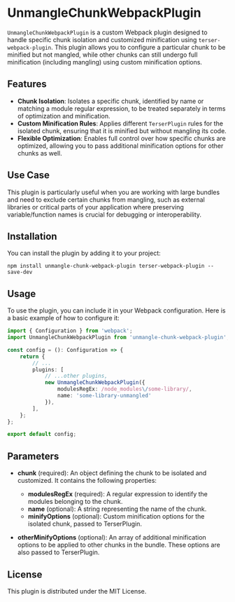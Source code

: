 # UnmangleChunkWebpackPlugin

`UnmangleChunkWebpackPlugin` is a custom Webpack plugin designed to handle specific chunk isolation and customized minification using `terser-webpack-plugin`. This plugin allows you to configure a particular chunk to be minified but not mangled, while other chunks can still undergo full minification (including mangling) using custom minification options.

## Features

- **Chunk Isolation**: Isolates a specific chunk, identified by name or matching a module regular expression, to be treated separately in terms of optimization and minification.
- **Custom Minification Rules**: Applies different `TerserPlugin` rules for the isolated chunk, ensuring that it is minified but without mangling its code.
- **Flexible Optimization**: Enables full control over how specific chunks are optimized, allowing you to pass additional minification options for other chunks as well.

## Use Case

This plugin is particularly useful when you are working with large bundles and need to exclude certain chunks from mangling, such as external libraries or critical parts of your application where preserving variable/function names is crucial for debugging or interoperability.

## Installation

You can install the plugin by adding it to your project:

```npm
npm install unmangle-chunk-webpack-plugin terser-webpack-plugin --save-dev
```

## Usage
To use the plugin, you can include it in your Webpack configuration. Here is a basic example of how to configure it:

```ts
import { Configuration } from 'webpack';
import UnmangleChunkWebpackPlugin from 'unmangle-chunk-webpack-plugin';

const config = (): Configuration => {
    return {
        // ...
        plugins: [
            // ...other plugins,
            new UnmangleChunkWebpackPlugin({
                modulesRegEx: /node_modules\/some-library/,
                name: 'some-library-unmangled'
            }),
        ],
    };
};

export default config;
```

## Parameters
- <b>chunk</b> (required): An object defining the chunk to be isolated and customized. It contains the following properties:

    - <b>modulesRegEx</b> (required): A regular expression to identify the modules belonging to the chunk.
    - <b>name</b> (optional): A string representing the name of the chunk.
    - <b>minifyOptions</b> (optional): Custom minification options for the isolated chunk, passed to TerserPlugin.
- <b>otherMinifyOptions</b> (optional): An array of additional minification options to be applied to other chunks in the bundle. These options are also passed to TerserPlugin.

## License
This plugin is distributed under the MIT License. 